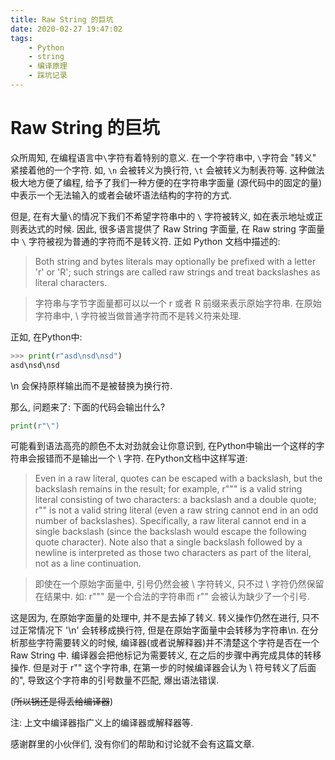 ```yaml
---
title: Raw String 的巨坑
date: 2020-02-27 19:47:02
tags: 
    - Python 
    - string 
    - 编译原理 
    - 踩坑记录
---
```

# Raw String 的巨坑

众所周知, 在编程语言中`\`字符有着特别的意义. 在一个字符串中, `\`字符会 "转义" 紧接着他的一个字符. 如, `\n` 会被转义为换行符, `\t` 会被转义为制表符等. 这种做法极大地方便了编程, 给予了我们一种方便的在字符串字面量 (源代码中的固定的量) 中表示一个无法输入的或者会破坏语法结构的字符的方式.

但是, 在有大量`\`的情况下我们不希望字符串中的 `\` 字符被转义, 如在表示地址或正则表达式的时候. 因此, 很多语言提供了 Raw String 字面量, 在 Raw string 字面量中 `\` 字符被视为普通的字符而不是转义符. 正如 Python 文档中描述的: 

> Both string and bytes literals may optionally be prefixed with a letter 'r' or 'R'; such strings are called raw strings and treat backslashes as literal characters. 

> 字符串与字节字面量都可以以一个 r 或者 R 前缀来表示原始字符串. 在原始字符串中, \ 字符被当做普通字符而不是转义符来处理.

正如, 在Python中:
```python
>>> print(r"asd\nsd\nsd")
asd\nsd\nsd
```
\n 会保持原样输出而不是被替换为换行符. 

那么, 问题来了: 下面的代码会输出什么?
```python
print(r"\")
```
可能看到语法高亮的颜色不太对劲就会让你意识到, 在Python中输出一个这样的字符串会报错而不是输出一个 \ 字符. 在Python文档中这样写道:

> Even in a raw literal, quotes can be escaped with a backslash, but the backslash remains in the result; for example, r"\"" is a valid string literal consisting of two characters: a backslash and a double quote; r"\" is not a valid string literal (even a raw string cannot end in an odd number of backslashes). Specifically, a raw literal cannot end in a single backslash (since the backslash would escape the following quote character). Note also that a single backslash followed by a newline is interpreted as those two characters as part of the literal, not as a line continuation.

> 即使在一个原始字面量中, 引号仍然会被 \ 字符转义, 只不过 \ 字符仍然保留在结果中. 如: r"\"" 是一个合法的字符串而 r"\" 会被认为缺少了一个引号.

这是因为, 在原始字面量的处理中, 并不是去掉了转义. 转义操作仍然在进行, 只不过正常情况下 '\n' 会转移成换行符, 但是在原始字面量中会转移为字符串\n. 在分析那些字符需要转义的时候, 编译器(或者说解释器)并不清楚这个字符是否在一个 Raw String 中. 编译器会把他标记为需要转义, 在之后的步骤中再完成具体的转移操作. 但是对于 r"\" 这个字符串, 在第一步的时候编译器会认为 \ 符号转义了后面的", 导致这个字符串的引号数量不匹配, 爆出语法错误. 

(~~所以锅还是得丢给编译器~~)

注: 上文中编译器指广义上的编译器或解释器等.

感谢群里的小伙伴们, 没有你们的帮助和讨论就不会有这篇文章. 